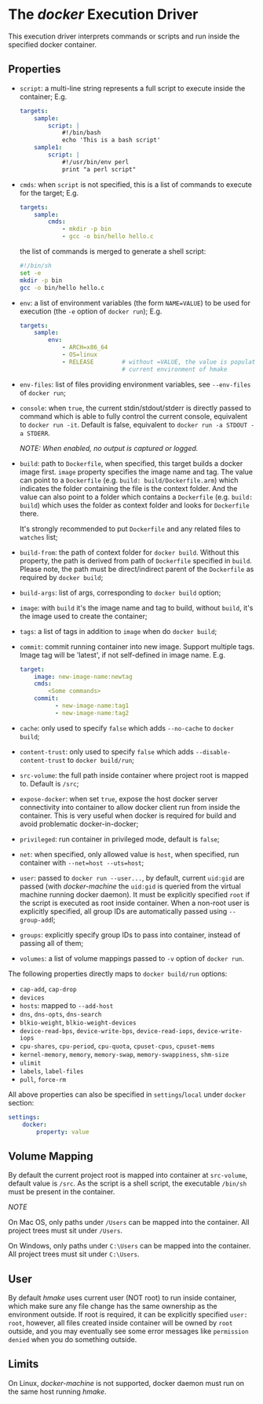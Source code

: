 # The _docker_ Execution Driver

This execution driver interprets commands or scripts and run inside the specified
docker container.

## Properties

- `script`: a multi-line string represents a full script to execute inside the
  container;
  E.g.

  ```yaml
  targets:
      sample:
          script: |
              #!/bin/bash
              echo 'This is a bash script'
      sample1:
          script: |
              #!/usr/bin/env perl
              print "a perl script"
  ```

- `cmds`: when `script` is not specified, this is a list of commands to execute
  for the target; E.g.

  ```yaml
  targets:
      sample:
          cmds:
              - mkdir -p bin
              - gcc -o bin/hello hello.c
  ```

  the list of commands is merged to generate a shell script:

  ```sh
  #!/bin/sh
  set -e
  mkdir -p bin
  gcc -o bin/hello hello.c
  ```

- `env`: a list of environment variables (the form `NAME=VALUE`) to be used for
  execution (the `-e` option of `docker run`); E.g.

  ```yaml
  targets:
      sample:
          env:
              - ARCH=x86_64
              - OS=linux
              - RELEASE        # without =VALUE, the value is populated from
                               # current environment of hmake
  ```

- `env-files`: list of files providing environment variables, see `--env-files`
  of `docker run`;

- `console`: when `true`, the current stdin/stdout/stderr is directly passed to
  command which is able to fully control the current console, equivalent to
  `docker run -it`.
  Default is false, equivalent to `docker run -a STDOUT -a STDERR`.

  _NOTE: When enabled, no output is captured or logged._

- `build`: path to `Dockerfile`, when specified, this target builds a docker
   image first. `image` property specifies the image name and tag.
   The value can point to a `Dockerfile` (e.g. `build: build/Dockerfile.arm`)
   which indicates the folder containing the file is the context folder.
   And the value can also point to a folder which contains a `Dockerfile`
   (e.g. `build: build`) which uses the folder as context folder and looks for
   `Dockerfile` there.

   It's strongly recommended to put `Dockerfile` and any related files to
   `watches` list;

- `build-from`: the path of context folder for `docker build`.
  Without this property, the path is derived from path of `Dockerfile` specified
  in `build`. Please note, the path must be direct/indirect parent of the
  `Dockerfile` as required by `docker build`;

- `build-args`: list of args, corresponding to `docker build` option;

- `image`: with `build` it's the image name and tag to build,
  without `build`, it's the image used to create the container;

- `tags`: a list of tags in addition to `image` when do `docker build`;

- `commit`: commit running container into new image. Support multiple tags. 
  Image tag will be 'latest', if not self-defined in image name. E.g.

  ```yaml
  target:
      image: new-image-name:newtag
      cmds:
          <Some commands>
      commit: 
            - new-image-name:tag1
            - new-image-name:tag2
  ```

- `cache`: only used to specify `false` which adds `--no-cache` to `docker build`;
- `content-trust`: only used to specify `false` which adds
  `--disable-content-trust` to `docker build/run`;
- `src-volume`: the full path inside container where project root is mapped to.
  Default is `/src`;
- `expose-docker`: when set `true`, expose the host docker server connectivity
  into container to allow docker client run from inside the container.
  This is very useful when docker is required for build and avoid problematic
  docker-in-docker;
- `privileged`: run container in privileged mode, default is `false`;
- `net`: when specified, only allowed value is `host`, when specified, run
  container with `--net=host --uts=host`;
- `user`: passed to `docker run --user...`, by default, current `uid:gid` are 
  passed (with _docker-machine_ the `uid:gid` is queried from the virtual machine
  running docker daemon).
  It must be explicitly specified `root` if the script is executed as root
  inside container.
  When a non-root user is explicitly specified, all group IDs are automatically
  passed using `--group-add`l;
- `groups`: explicitly specify group IDs to pass into container, instead of
  passing all of them;
- `volumes`: a list of volume mappings passed to `-v` option of `docker run`.

The following properties directly maps to `docker build/run` options:

- `cap-add`, `cap-drop`
- `devices`
- `hosts`: mapped to `--add-host`
- `dns`, `dns-opts`, `dns-search`
- `blkio-weight`, `blkio-weight-devices`
- `device-read-bps`, `device-write-bps`, `device-read-iops`, `device-write-iops`
- `cpu-shares`, `cpu-period`, `cpu-quota`, `cpuset-cpus`, `cpuset-mems`
- `kernel-memory`, `memory`, `memory-swap`, `memory-swappiness`, `shm-size`
- `ulimit`
- `labels`, `label-files`
- `pull`, `force-rm`

All above properties can also be specified in `settings`/`local` under
`docker` section:

```yaml
settings:
    docker:
        property: value
```

## Volume Mapping

By default the current project root is mapped into container at `src-volume`,
default value is `/src`.
As the script is a shell script, the executable `/bin/sh` must be present in
the container.

_NOTE_

On Mac OS, only paths under `/Users` can be mapped into the container.
All project trees must sit under `/Users`.

On Windows, only paths under `C:\Users` can be mapped into the container.
All project trees must sit under `C:\Users`.

## User

By default _hmake_ uses current user (NOT root) to run inside container,
which make sure any file change has the same ownership as the environment outside.
If root is required, it can be explicitly specified `user: root`,
however, all files created inside container will be owned by `root` outside,
and you may eventually see some error messages like `permission denied` when you
do something outside.

## Limits

On Linux, _docker-machine_ is not supported, docker daemon must run on the same
host running _hmake_.
